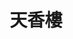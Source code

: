---
title: "天香樓"
description: "天香樓"
layout: shop
keywords:
  - 美食競賽
  - 台灣美食
  - 美食精選
datePublished: "2025-06-30"
dateModified: "2025-07-05"
city: "台北市"
district: "中山區"
address: "台北市中山區民權東路二段41號B1"
phone: "0225971234"
geo: "25.062885061149295, 121.52999084573858"
google_map: "https://maps.app.goo.gl/7s39NQC9oKE45Dij8"
footinder: "https://footinder.com.tw/%E5%8F%B0%E5%8C%97%E5%B8%82%E4%B8%AD%E5%B1%B1%E5%8D%80/13051/"
official: "https://taipei.landishotelsresorts.com/chinese-trad/dining-list.php"
award:
  - name: "500盤"
    year: "2024"
    entries:
      - dishes:
          - "龍井蝦仁"
          - "天香東坡佐三御品"

---